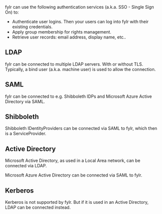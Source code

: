 fylr can use the following authentication services (a.k.a. SSO - Single Sign On) to:
* Authenticate user logins. Then your users can log into fylr with their existing credentials.
* Apply group membership for rights management.
* Retrieve user records: email address, display name, etc..

## LDAP

fylr can be connected to multiple LDAP servers. With or without TLS. Typically, a bind user (a.k.a. machine user) is used to allow the connection.

## SAML

fylr can be connected to e.g. Shibboleth IDPs and Microsoft Azure Active Directory via SAML.

## Shibboleth

Shibboleth IDentityProviders can be connected via SAML to fylr, which then is a ServiceProvider.

## Active Directory

Microsoft Active Directory, as used in a Local Area network, can be connected via LDAP.

Microsoft Azure Active Directory can be connected via SAML to fylr.

## Kerberos

Kerberos is not supported by fylr. But if it is used in an Active Directory, LDAP can be connected instead.

